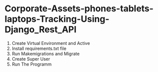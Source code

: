 # Corporate-Assets-phones-tablets-laptops-Tracking-Using-Django_Rest_API
1) Create Virtual Environment and Active 
2) Install requirements.txt file 
3) Run Makemigrations and Migrate 
4) Create Super User
5) Run The Programm